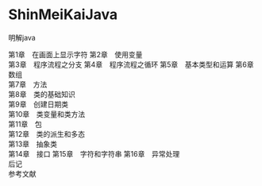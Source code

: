 # ShinMeiKaiJava
明解java

第1章　在画面上显示字符
第2章　使用变量	
第3章　程序流程之分支	
第4章　程序流程之循环	
第5章　基本类型和运算	
第6章　数组	
第7章　方法	
第8章　类的基础知识	
第9章　创建日期类	
第10章　类变量和类方法	
第11章　包	
第12章　类的派生和多态	
第13章　抽象类	
第14章　接口	
第15章　字符和字符串	
第16章　异常处理	
后记	
参考文献

